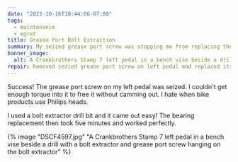```yaml
---
date: "2023-10-16T18:44:06-07:00"
tags:
  - maintenance
  - egret
title: Grease Port Bolt Extraction
summary: My seized grease port screw was stopping me from replacing the bearings in my left pedal. But it came out with a bolt extractor drill bit!
banner_image:
  alt: A Crankbrothers Stamp 7 left pedal in a bench vise beside a drill with a bolt extractor and grease port screw hanging on the bolt extractor
repair: Removed sezied grease port screw on left pedal and replaced its bearings.
---
```


Success! The grease port screw on my left pedal was seized. I couldn't get enough torque into it to free it without camming out. I hate when bike products use Philips heads.

I used a bolt extractor drill bit and it came out easy! The bearing replacement then took five minutes and worked perfectly.

{% image "DSCF4597.jpg" "A Crankbrothers Stamp 7 left pedal in a bench vise beside a drill with a bolt extractor and grease port screw hanging on the bolt extractor" %}
